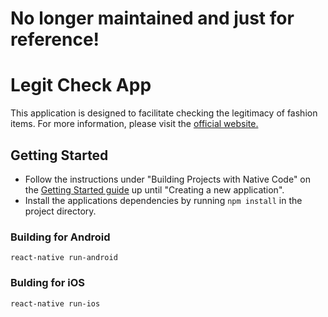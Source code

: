 # No longer maintained and just for reference!

# Legit Check App

This application is designed to facilitate checking the legitimacy of fashion items. For more information, please visit the [official website.](https://chdaniel.com/legit-check-app/)

## Getting Started

- Follow the instructions under "Building Projects with Native Code" on the [Getting Started guide](https://facebook.github.io/react-native/docs/getting-started.html) up until "Creating a new application".
- Install the applications dependencies by running `npm install` in the project directory.

### Building for Android

`react-native run-android`

### Bulding for iOS
`react-native run-ios`
